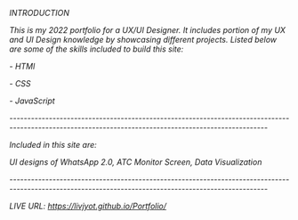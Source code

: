 *INTRODUCTION*
 
*This is my 2022 portfolio for a UX/UI Designer. It includes portion of my UX and UI Design knowledge by showcasing different projects. Listed below are some of the skills included to build this site:*

*- HTMl*

*- CSS*

*- JavaScript*

*------------------------------------------------------------------------------------------------------------------------------------------------------*

*Included in this site are:*

*UI designs of WhatsApp 2.0, ATC Monitor Screen, Data Visualization*

*------------------------------------------------------------------------------------------------------------------------------------------------------*

*LIVE URL: https://livjyot.github.io/Portfolio/*
